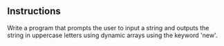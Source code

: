 ## Instructions ##
Write a program that prompts the user to input a string and outputs the string in uppercase letters using dynamic arrays using the keyword 'new'.

